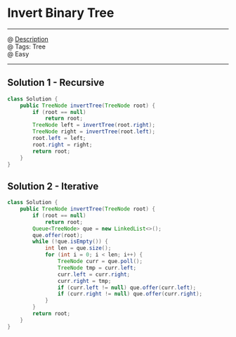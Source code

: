 # Invert Binary Tree
------------------
@ [Description](https://leetcode.com/problems/invert-binary-tree/)  
@ Tags: Tree    
@ Easy

------------------
## Solution 1 - Recursive
```java
class Solution {
    public TreeNode invertTree(TreeNode root) {
        if (root == null)
            return root;
        TreeNode left = invertTree(root.right);
        TreeNode right = invertTree(root.left);
        root.left = left;
        root.right = right;
        return root;
    }
}
```

## Solution 2 - Iterative
```java
class Solution {
    public TreeNode invertTree(TreeNode root) {
        if (root == null)
            return root;
        Queue<TreeNode> que = new LinkedList<>();
        que.offer(root);
        while (!que.isEmpty()) {
            int len = que.size();
            for (int i = 0; i < len; i++) {
                TreeNode curr = que.poll();
                TreeNode tmp = curr.left;
                curr.left = curr.right;
                curr.right = tmp;
                if (curr.left != null) que.offer(curr.left);
                if (curr.right != null) que.offer(curr.right);
            }
        }
        return root;
    }
}
```

